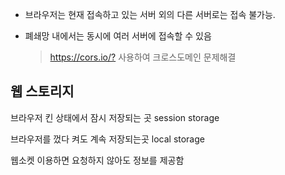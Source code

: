 - 브라우저는 현재 접속하고 있는 서버 외의 다른 서버로는 접속 불가능.

- 폐쇄망 내에서는 동시에 여러 서버에 접속할 수 있음

  > <https://cors.io/?> 사용하여 크로스도메인 문제해결

## 웹 스토리지

브라우저 킨 상태에서 잠시 저장되는 곳 session storage

브라우저를 껐다 켜도 계속 저장되는곳 local storage

웹소켓 이용하면 요청하지 않아도 정보를 제공함